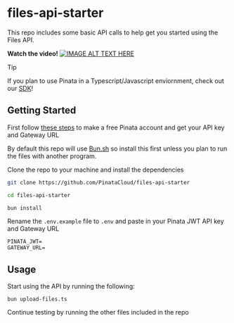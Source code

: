 # files-api-starter

This repo includes some basic API calls to help get you started using the Files API.

**Watch the video!**
[![IMAGE ALT TEXT HERE](https://dweb.mypinata.cloud/files/bafybeib7vgvirnymt53oefbpvx2tg6v5awr56nze2sihkt4jjcn2q22qfm)](https://www.youtube.com/watch?v=sisFpJs6hcg)


> [!TIP]
> If you plan to use Pinata in a Typescript/Javascript enviornment, check out our [SDK](https://github.com/PinataCloud/pinata)!

## Getting Started

First follow [these steps](https://docs.pinata.cloud/quickstart) to make a free Pinata account and get your API key and Gateway URL

By default this repo will use [Bun.sh](https://bun.sh) so install this first unless you plan to run the files with another program.

Clone the repo to your machine and install the dependencies

```bash
git clone https://github.com/PinataCloud/files-api-starter

cd files-api-starter

bun install
```

Rename the `.env.example` file to `.env` and paste in your Pinata JWT API key and Gateway URL

```
PINATA_JWT=
GATEWAY_URL=
```

## Usage

Start using the API by running the following:

```
bun upload-files.ts
```

Continue testing by running the other files included in the repo

